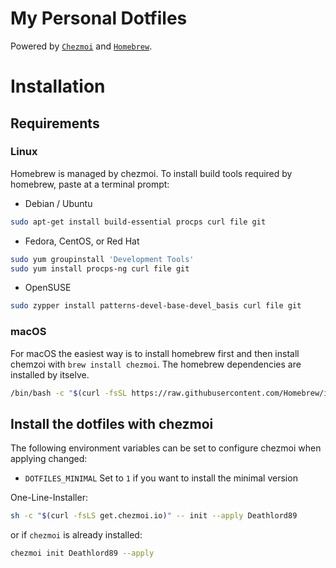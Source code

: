 # My Personal Dotfiles
Powered by [`Chezmoi`](https://www.chezmoi.io/) and [`Homebrew`](https://brew.sh/).

# Installation

## Requirements
### Linux
Homebrew is managed by chezmoi.
To install build tools required by homebrew, paste at a terminal prompt:
* Debian / Ubuntu
```sh
sudo apt-get install build-essential procps curl file git
```
* Fedora, CentOS, or Red Hat
```sh
sudo yum groupinstall 'Development Tools'
sudo yum install procps-ng curl file git
```
* OpenSUSE
```sh
sudo zypper install patterns-devel-base-devel_basis curl file git
```
### macOS
For macOS the easiest way is to install homebrew first and then install chemzoi with `brew install chezmoi`. The homebrew dependencies are installed by itselve.
```sh
/bin/bash -c "$(curl -fsSL https://raw.githubusercontent.com/Homebrew/install/HEAD/install.sh)"
```

## Install the dotfiles with chezmoi
The following environment variables can be set to configure chezmoi when applying changed:
* `DOTFILES_MINIMAL` Set to `1` if you want to install the minimal version

One-Line-Installer:
```sh
sh -c "$(curl -fsLS get.chezmoi.io)" -- init --apply Deathlord89
```
or if `chezmoi` is already installed:
```sh
chezmoi init Deathlord89 --apply
```